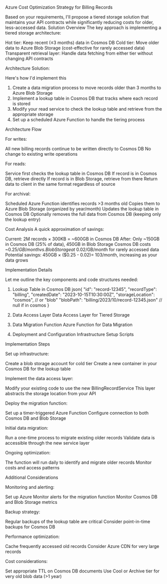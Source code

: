Azure Cost Optimization Strategy for Billing Records

Based on your requirements, I'll propose a tiered storage solution that maintains your API contracts while significantly reducing costs for older, less-accessed data.
Solution Overview
The key approach is implementing a tiered storage architecture:

Hot tier: Keep recent (≤3 months) data in Cosmos DB
Cold tier: Move older data to Azure Blob Storage (cost-effective for rarely accessed data)
Transparent retrieval layer: Handle data fetching from either tier without changing API contracts

Architecture Solution:

Here's how I'd implement this

1. Create a data migration process to move records older than 3 months to Azure Blob Storage
2. Implement a lookup table in Cosmos DB that tracks where each record is stored
3. Modify your read service to check the lookup table and retrieve from the appropriate storage
4. Set up a scheduled Azure Function to handle the tiering process

Architecture Flow

For writes:

All new billing records continue to be written directly to Cosmos DB
No change to existing write operations


For reads:

Service first checks the lookup table in Cosmos DB
If record is in Cosmos DB, retrieve directly
If record is in Blob Storage, retrieve from there
Return data to client in the same format regardless of source


For archival:

Scheduled Azure Function identifies records >3 months old
Copies them to Azure Blob Storage (organized by year/month)
Updates the lookup table in Cosmos DB
Optionally removes the full data from Cosmos DB (keeping only the lookup entry)



Cost Analysis
A quick approximation of savings:

Current: 2M records × 300KB = ~600GB in Cosmos DB
After: Only ~150GB in Cosmos DB (25% of data), 450GB in Blob Storage
Cosmos DB costs ~$0.25/GB/month vs. Blob Storage at ~$0.02/GB/month for rarely accessed data
Potential savings: 450GB × ($0.25 - $0.02) = ~$103/month, increasing as your data grows

Implementation Details

Let me outline the key components and code structures needed:

1. Lookup Table in Cosmos DB
json{
  "id": "record-12345",
  "recordType": "billing",
  "createdDate": "2023-10-15T10:30:00Z",
  "storageLocation": "cosmos",  // or "blob" 
  "blobPath": "billing/2023/10/record-12345.json"  // null if in cosmos
}

2. Data Access Layer
Data Access Layer for Tiered Storage

3. Data Migration Function
Azure Function for Data Migration

4. Deployment and Configuration
Infrastructure Setup Scripts

Implementation Steps

Set up infrastructure:

Create a blob storage account for cold tier
Create a new container in your Cosmos DB for the lookup table

Implement the data access layer:

Modify your existing code to use the new BillingRecordService
This layer abstracts the storage location from your API

Deploy the migration function:

Set up a timer-triggered Azure Function
Configure connection to both Cosmos DB and Blob Storage


Initial data migration:

Run a one-time process to migrate existing older records
Validate data is accessible through the new service layer


Ongoing optimization:

The function will run daily to identify and migrate older records
Monitor costs and access patterns


Additional Considerations

Monitoring and alerting:

Set up Azure Monitor alerts for the migration function
Monitor Cosmos DB and Blob Storage metrics


Backup strategy:

Regular backups of the lookup table are critical
Consider point-in-time backups for Cosmos DB


Performance optimization:

Cache frequently accessed old records
Consider Azure CDN for very large records


Cost considerations:

Set appropriate TTL on Cosmos DB documents
Use Cool or Archive tier for very old blob data (>1 year)

